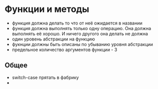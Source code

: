 # Функции и методы
- функция должна делать то что от неё ожидается в названии
- функция должна выполнять только одну операцию.
Она должна выполнять её хорошо.
И ничего другого она делать не должна
- один уровень абстракции на функцию
- фукнции должны быть описаны по убыванию уровня абстракции
- предельное количество аргументов функции - 3

## Общее
- switch-case прятать в фабрику
- 
